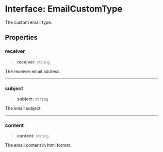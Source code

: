# Interface: EmailCustomType

The custom email type.

## Properties

### receiver

> **receiver**: `string`

The receiver email address.

***

### subject

> **subject**: `string`

The email subject.

***

### content

> **content**: `string`

The email content in html format.
